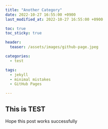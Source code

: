 ```yaml
---
title: "Another Category"
date: 2022-10-27 16:55:00 +0900
last_modified_at: 2022-10-27 16:55:00 +0900

toc: true
toc_sticky: true

header: 
  teaser: /assets/images/github-page.jpeg

categories:
  - test

tags: 
  - jekyll
  - minimal mistakes
  - GitHub Pages

---
```

## This is TEST

Hope this post works successfully
